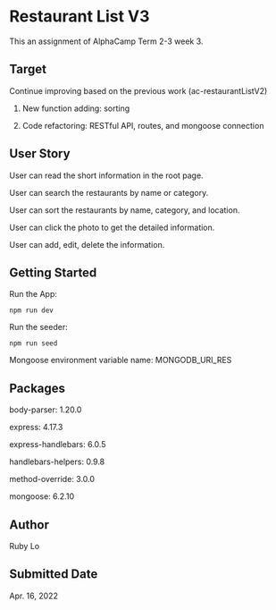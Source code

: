 # Restaurant List V3

This an assignment of AlphaCamp Term 2-3 week 3.


## Target

Continue improving based on the previous work (ac-restaurantListV2)

1. New function adding: sorting

2. Code refactoring: RESTful API, routes, and mongoose connection

## User Story

User can read the short information in the root page.

User can search the restaurants by name or category.

User can sort the restaurants by name, category, and location.

User can click the photo to get the detailed information.

User can add, edit, delete the information.

## Getting Started

Run the App:

```
npm run dev
```

Run the seeder:

```
npm run seed
```

Mongoose environment variable name: MONGODB_URI_RES

## Packages

body-parser: 1.20.0

express: 4.17.3

express-handlebars: 6.0.5

handlebars-helpers: 0.9.8

method-override: 3.0.0

mongoose: 6.2.10

## Author

Ruby Lo

## Submitted Date

Apr. 16, 2022

